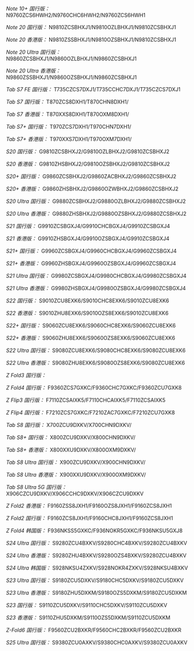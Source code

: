 *Note 10+ 国行版：*
N9760ZCS6HWH2/N9760CHC6HWH2/N9760ZCS6HWH1

*Note 20 国行版：*
N9810ZCSBHXJ1/N9810OZLBHXJ1/N9810ZCSBHXJ1

*Note 20 香港版：*
N9810ZSSBHXJ1/N9810OZSBHXJ1/N9810ZCSBHXJ1

*Note 20 Ultra 国行版：*
N9860ZCSBHXJ1/N9860OZLBHXJ1/N9860ZCSBHXJ1

*Note 20 Ultra 香港版：*
N9860ZSSBHXJ1/N9860OZSBHXJ1/N9860ZCSBHXJ1

*Tab S7 FE 国行版：*
T735CZCS7DXJ1/T735CCHC7DXJ1/T735CZCS7DXJ1

*Tab S7 国行版：*
T870ZCS8DXH1/T870CHN8DXH1/

*Tab S7 香港版：*
T870XXS8DXH1/T870OXM8DXH1/

*Tab S7+ 国行版：*
T970ZCS7DXH1/T970CHN7DXH1/

*Tab S7+ 香港版：*
T970XXS7DXH1/T970OXM7DXH1/

*S20 国行版：*
G9810ZCSBHXJ2/G9810OZLBHXJ2/G9810ZCSBHXJ2

*S20 香港版：*
G9810ZHSBHXJ2/G9810OZSBHXJ2/G9810ZCSBHXJ2

*S20+ 国行版：*
G9860ZCSBHXJ2/G9860ZACBHXJ2/G9860ZCSBHXJ2

*S20+ 香港版：*
G9860ZHSBHXJ2/G9860OZWBHXJ2/G9860ZCSBHXJ2

*S20 Ultra 国行版：*
G9880ZCSBHXJ2/G9880OZLBHXJ2/G9880ZCSBHXJ2

*S20 Ultra 香港版：*
G9880ZHSBHXJ2/G9880OZSBHXJ2/G9880ZCSBHXJ2

*S21 国行版：*
G9910ZCSBGXJ4/G9910CHCBGXJ4/G9910ZCSBGXJ4

*S21 香港版：*
G9910ZHSBGXJ4/G9910OZSBGXJ4/G9910ZCSBGXJ4

*S21+ 国行版：*
G9960ZCSBGXJ4/G9960CHCBGXJ4/G9960ZCSBGXJ4

*S21+ 香港版：*
G9960ZHSBGXJ4/G9960OZSBGXJ4/G9960ZCSBGXJ4

*S21 Ultra 国行版：*
G9980ZCSBGXJ4/G9980CHCBGXJ4/G9980ZCSBGXJ4

*S21 Ultra 香港版：*
G9980ZHSBGXJ4/G9980OZSBGXJ4/G9980ZCSBGXJ4

*S22 国行版：*
S9010ZCU8EXK6/S9010CHC8EXK6/S9010ZCU8EXK6

*S22 香港版：*
S9010ZHU8EXK6/S9010OZS8EXK6/S9010ZCU8EXK6

*S22+ 国行版：*
S9060ZCU8EXK6/S9060CHC8EXK6/S9060ZCU8EXK6

*S22+ 香港版：*
S9060ZHU8EXK6/S9060OZS8EXK6/S9060ZCU8EXK6

*S22 Ultra 国行版：*
S9080ZCU8EXK6/S9080CHC8EXK6/S9080ZCU8EXK6

*S22 Ultra 香港版：*
S9080ZHU8EXK6/S9080OZS8EXK6/S9080ZCU8EXK6

*Z Fold3 国行版：*


*Z Fold4 国行版：*
F9360ZCS7GXKC/F9360CHC7GXKC/F9360ZCU7GXK8

*Z Flip3 国行版：*
F7110ZCSAIXK5/F7110CHCAIXK5/F7110ZCSAIXK5

*Z Flip4 国行版：*
F7210ZCS7GXKC/F7210ZAC7GXKC/F7210ZCU7GXK8

*Tab S8 国行版：*
X700ZCU9DXKV/X700CHN9DXKV/

*Tab S8+ 国行版：*
X800ZCU9DXKV/X800CHN9DXKV/

*Tab S8+ 香港版：*
X800XXU9DXKV/X800OXM9DXKV/

*Tab S8 Ultra 国行版：*
X900ZCU9DXKV/X900CHN9DXKV/

*Tab S8 Ultra 香港版：*
X900XXU9DXKV/X900OXM9DXKV/

*Tab S8 Ultra 5G 国行版：*
X906CZCU9DXKV/X906CCHC9DXKV/X906CZCU9DXKV

*Z Fold2 香港版：*
F9160ZSS8JXH1/F9160OZS8JXH1/F9160ZCS8JXH1

*Z Fold2 国行版：*
F9160ZCS8JXH1/F9160CHC8JXH1/F9160ZCS8JXH1

*Z Fold4 韩国版：*
F936NKSS5GXKC/F936NOKR5GXKC/F936NKSU5GXJ8

*S24 Ultra 国行版：*
S9280ZCU4BXKV/S9280CHC4BXKV/S9280ZCU4BXKV

*S24 Ultra 香港版：*
S9280ZHU4BXKV/S9280OZS4BXKV/S9280ZCU4BXKV

*S24 Ultra 韩国版：*
S928NKSU4ZXKV/S928NOKR4ZXKV/S928NKSU4BXKV

*S23 Ultra 国行版：*
S9180ZCU5DXKV/S9180CHC5DXKV/S9180ZCU5DXKV

*S23 Ultra 香港版：*
S9180ZHU5DXKM/S9180OZS5DXKM/S9180ZCU5DXKM

*S23 国行版：*
S9110ZCU5DXKV/S9110CHC5DXKV/S9110ZCU5DXKV

*S23 香港版：*
S9110ZHU5DXKM/S9110OZS5DXKM/S9110ZCU5DXKM

*Z-Fold6 国行版：*
F9560ZCU2BXKR/F9560CHC2BXKR/F9560ZCU2BXKR

*S25 Ultra 国行版：*
S9380ZCU0AXKV/S9380CHC0AXKV/S9380ZCU0AXKV

